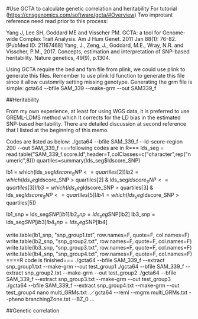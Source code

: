 #Use GCTA to calculate genetic correlation and heritability
For tutorial (https://cnsgenomics.com/software/gcta/#Overview)
Two improtant reference need read prior to this process:

  Yang J, Lee SH, Goddard ME and Visscher PM. GCTA: a tool for Genome-wide Complex Trait Analysis. Am J Hum Genet. 2011 Jan 88(1): 76-82. [PubMed ID: 21167468]
  Yang, J., Zeng, J., Goddard, M.E., Wray, N.R. and Visscher, P.M., 2017. Concepts, estimation and interpretation of SNP-based heritability. Nature genetics, 49(9), p.1304.

Using GCTA require the bed and fam file from plink, we could use plink to generate this files. Remember to use plink ld function to generate this file since it allow customrily setting missing genotype.
Generating the grm file is simple:
  gcta64  --bfile SAM_339 --make-grm  --out SAM339_f
  
  ##Heritability

From my own experience, at least for using WGS data, it is preferred to use GREML-LDMS method which It corrects for the LD bias in the estimated SNP-based heritability. There are detailed discussion at second reference that I listed at the beginning of this memo.

Codes are listed as below:
  ./gcta64 --bfile SAM_339_f --ld-score-region 200  --out SAM_339_f
  ===following codes are in R===
  lds_seg = read.table("SAM_339_f.score.ld",header=T,colClasses=c("character",rep("numeric",8)))
quartiles=summary(lds_seg$ldscore_SNP)

  lb1 = which(lds_seg$ldscore_SNP <= quartiles[2])
  lb2 = which(lds_seg$ldscore_SNP > quartiles[2] & lds_seg$ldscore_SNP <= quartiles[3])
  lb3 = which(lds_seg$ldscore_SNP > quartiles[3] & lds_seg$ldscore_SNP <= quartiles[5])
  lb4 = which(lds_seg$ldscore_SNP > quartiles[5])

  lb1_snp = lds_seg$SNP[lb1]
  lb2_snp = lds_seg$SNP[lb2]
  lb3_snp = lds_seg$SNP[lb3]
  lb4_snp = lds_seg$SNP[lb4]

  write.table(lb1_snp, "snp_group1.txt", row.names=F, quote=F, col.names=F)
  write.table(lb2_snp, "snp_group2.txt", row.names=F, quote=F, col.names=F)
  write.table(lb3_snp, "snp_group3.txt", row.names=F, quote=F, col.names=F)
  write.table(lb4_snp, "snp_group4.txt", row.names=F, quote=F, col.names=F)
  ====R code is finished===
  ./gcta64 --bfile SAM_339_f --extract snp_group1.txt --make-grm --out test_group1
  ./gcta64 --bfile SAM_339_f --extract snp_group2.txt --make-grm --out test_group2
  ./gcta64 --bfile SAM_339_f --extract snp_group3.txt --make-grm --out test_group3
  ./gcta64 --bfile SAM_339_f --extract snp_group4.txt --make-grm --out test_group4
  nano multi_GRMs.txt
  .／gcta64 --reml --mgrm multi_GRMs.txt --pheno branchingZone.txt --BZ_0
  ...

##Genetic correlation


